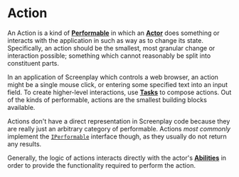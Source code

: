 # Action

An Action is a kind of **[Performable]** in which an **[Actor]** does something or interacts with the application in such as way as to change its state.
Specifically, an action should be the smallest, most granular change or interaction possible; something which cannot reasonably be split into constituent parts.

In an application of Screenplay which controls a web browser, an action might be a single mouse click, or entering some specified text into an input field.
To create higher-level interactions, use **[Tasks]** to compose actions.
Out of the kinds of performable, actions are the smallest building blocks available.

Actions don't have a direct representation in Screenplay code because they are really just an arbitrary category of performable.
Actions _most commonly_ implement the [`IPerformable`] interface though, as they usually do not return any results.

Generally, the logic of actions interacts directly with the actor's **[Abilities]** in order to provide the functionality required to perform the action.

[Performable]: Performable.md
[Actor]: Actor.md
[Tasks]: Task.md
[`IPerformable`]: xref:CSF.Screenplay.IPerformable
[Abilities]: Ability.md
